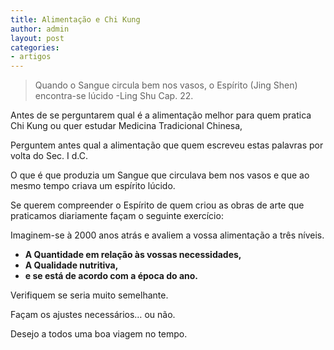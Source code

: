 ```yaml
---
title: Alimentação e Chi Kung
author: admin
layout: post
categories:
- artigos
---
```

>Quando o Sangue circula bem nos vasos, o Espírito (Jing Shen) encontra-se lúcido -Ling Shu Cap. 22.

Antes de se perguntarem qual é a alimentação melhor para quem pratica Chi Kung ou quer estudar Medicina Tradicional Chinesa,

Perguntem antes qual a alimentação que quem escreveu estas palavras por volta do Sec. I d.C.

O que é que produzia um Sangue que circulava bem nos vasos e que ao mesmo tempo criava um espírito lúcido.

Se querem compreender o Espírito de quem criou as obras de arte que praticamos diariamente façam o seguinte exercício:

Imaginem-se à 2000 anos atrás e avaliem a vossa alimentação a três níveis.

*   **A Quantidade em relação às vossas necessidades,**
*   **A Qualidade nutritiva,**
*   **e se está de acordo com a época do ano.**

Verifiquem se seria muito semelhante.

Façam os ajustes necessários&#8230; ou não.

Desejo a todos uma boa viagem no tempo.

